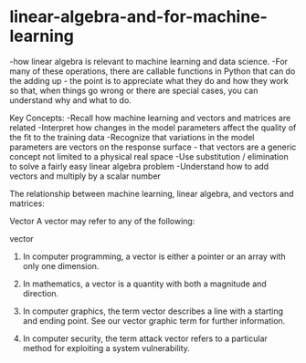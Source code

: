# linear-algebra-and-for-machine-learning

-how linear algebra is relevant to machine learning and data science.
-For many of these operations, there are callable functions in Python that can do the adding up - the point is to appreciate what they do and how they work so that, when things go wrong or there are special cases, you can understand why and what to do.


Key Concepts:
-Recall how machine learning and vectors and matrices are related
-Interpret how changes in the model parameters affect the quality of the fit to the training data
-Recognize that variations in the model parameters are vectors on the response surface - that vectors are a generic concept not limited to a physical real space
-Use substitution / elimination to solve a fairly easy linear algebra problem
-Understand how to add vectors and multiply by a scalar number


The relationship between machine learning, linear algebra, and vectors and matrices:



Vector
A vector may refer to any of the following:

vector
1. In computer programming, a vector is either a pointer or an array with only one dimension.

2. In mathematics, a vector is a quantity with both a magnitude and direction.

3. In computer graphics, the term vector describes a line with a starting and ending point. See our vector graphic term for further information.

4. In computer security, the term attack vector refers to a particular method for exploiting a system vulnerability.

